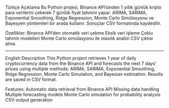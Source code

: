 Türkçe Açıklama
Bu Python projesi, Binance API’sinden 1 yıllık günlük kripto para verilerini çekerek 7 günlük fiyat tahmini yapar. ARIMA, SARIMA, Exponential Smoothing, Ridge Regression, Monte Carlo Simülasyonu ve Bayesyen yöntemleri bir arada kullanır. Sonuçlar CSV formatında kaydedilir.

Özellikler:
Binance API’den otomatik veri çekme
Eksik veri işleme
Çoklu tahmin modelleri
Monte Carlo simülasyonu ile olasılık analizi
CSV çıktısı alma


--------------------------------------------------------------------------------------------------------------------------------------------------------------------------------------------------------------------------


English Description
This Python project retrieves 1 year of daily cryptocurrency data from the Binance API and forecasts the next 7 days’ prices using multiple methods: ARIMA, SARIMA, Exponential Smoothing, Ridge Regression, Monte Carlo Simulation, and Bayesian estimation. Results are saved in CSV format.

Features:
Automatic data retrieval from Binance API
Missing data handling
Multiple forecasting models
Monte Carlo simulation for probability analysis
CSV output generation
